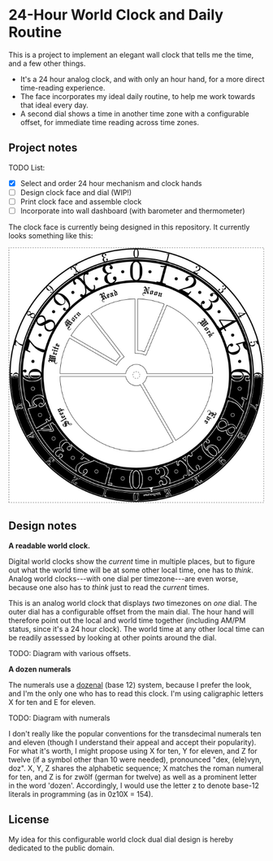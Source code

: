 24-Hour World Clock and Daily Routine
=====================================

This is a project to implement an elegant wall clock that tells me the time,
and a few other things.

* It's a 24 hour analog clock, and with only an hour hand, for a more direct
  time-reading experience.
* The face incorporates my ideal daily routine, to help me work towards that
  ideal every day.
* A second dial shows a time in another time zone with a configurable offset,
  for immediate time reading across time zones.


Project notes
-------------

TODO List:

* [x] Select and order 24 hour mechanism and clock hands
* [ ] Design clock face and dial (WIP!)
* [ ] Print clock face and assemble clock
* [ ] Incorporate into wall dashboard (with barometer and thermometer)

The clock face is currently being designed in this repository. It currently
looks something like this:

![](clock.png)


Design notes
------------

**A readable world clock.**

Digital world clocks show the *current* time in multiple places, but to figure
out what the world time will be at some other local time, one has to *think*.
Analog world clocks---with one dial per timezone---are even worse, because 
one also has to *think* just to read the *current* times.

This is an analog world clock that displays *two* timezones on *one* dial.
The outer dial has a configurable offset from the main dial. The hour hand
will therefore point out the local and world time together (including AM/PM
status, since it's a 24 hour clock).
The world time at any other local time can be readily assessed by looking at
other points around the dial.

TODO: Diagram with various offsets.

**A dozen numerals**

The numerals use a [dozenal](https://en.wikipedia.org/wiki/Duodecimal) (base
12) system, because I prefer the look, and I'm the only one who has to read
this clock. I'm using caligraphic letters X for ten and E for eleven.

TODO: Diagram with numerals

I don't really like the popular conventions for the transdecimal numerals
ten and eleven (though I understand their appeal and accept their popularity).
For what it's worth, I might propose using X for ten, Y for eleven, and Z for
twelve (if a symbol other than 10 were needed), pronounced "dex, (ele)vyn,
doz".
X, Y, Z shares the alphabetic sequence; X matches the roman numeral for ten,
and Z is for zwölf (german for twelve) as well as a prominent letter in the
word 'dozen'.
Accordingly, I would use the letter z to denote base-12 literals in
programming (as in 0z10X = 154).


License
-------

My idea for this configurable world clock dual dial design is hereby
dedicated to the public domain.
